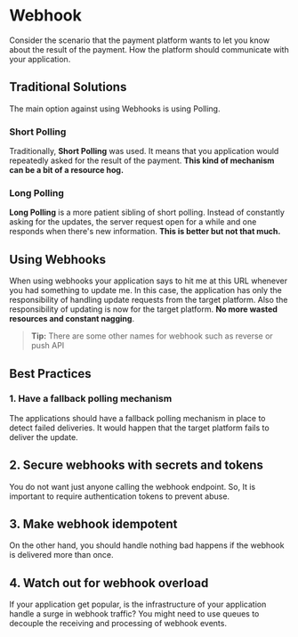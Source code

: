 # Webhook

Consider the scenario that the payment platform wants to let you know about the result of the payment. How the platform should communicate with your application.

## Traditional Solutions

The main option against using Webhooks is using Polling.

### Short Polling

Traditionally, **Short Polling** was used. It means that you application would repeatedly asked for the result of the payment. **This kind of mechanism can be a bit of a resource hog.**

### Long Polling

**Long Polling** is a more patient sibling of short polling. Instead of constantly asking for the updates, the server request open for a while and one responds when there's new information. **This is better but not that much.**

## Using Webhooks

When using webhooks your application says to hit me at this URL whenever you had something to update me. In this case, the application has only the responsibility of handling update requests from the target platform. Also the responsibility of updating is now for the target platform. **No more wasted resources and constant nagging**.

> **Tip:** There are some other names for webhook such as reverse or push API

## Best Practices

### 1. Have a fallback polling mechanism

The applications should have a fallback polling mechanism in place to detect failed deliveries. It would happen that the target platform fails to deliver the update. 

## 2. Secure webhooks with secrets and tokens

You do not want just anyone calling the webhook endpoint. So, It is important to require authentication tokens to prevent abuse.

## 3. Make webhook idempotent

On the other hand, you should handle nothing bad happens if the webhook is delivered more than once.

## 4. Watch out for webhook overload

If your application get popular, is the infrastructure of your application handle a surge in webhook traffic?  You might need to use queues to decouple the receiving and processing of webhook events.